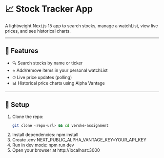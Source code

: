 # 📈 Stock Tracker App

A lightweight Next.js 15 app to search stocks, manage a watchList, view live prices, and see historical charts.

---

## 🚀 Features

- 🔍 Search stocks by name or ticker
- ⭐ Add/remove items in your personal watchList
- ⏱ Live price updates (polling)
- 📊 Historical price charts using Alpha Vantage

---

## 🔧 Setup

1. Clone the repo:
   ```bash
   git clone <repo-url> && cd veroke-assignment
   ```
2. Install dependencies:
   npm install
3. Create .env
   NEXT_PUBLIC_ALPHA_VANTAGE_KEY=YOUR_API_KEY
4. Run in dev mode:
   npm run dev
5. Open your browser at http://localhost:3000
